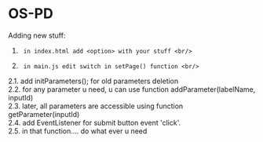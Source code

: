 OS-PD
=====
Adding new stuff:
1.      in index.html add <option> with your stuff <br/>
2.      in main.js edit switch in setPage() function <br/>
2.1.    add initParameters(); for old parameters deletion <br/>
2.2.    for any parameter u need, u can use function addParameter(labelName, inputId) <br/>
2.3.    later, all parameters are accessible using function getParameter(inputId) <br/>
2.4.    add EventListener for submit button event 'click'. <br/>
2.5.    in that function.... do what ever u need <br/>
